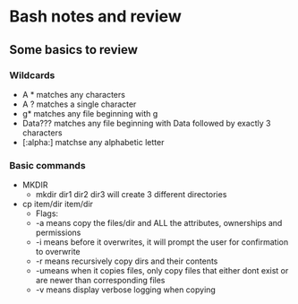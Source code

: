 # Bash notes and review

## Some basics to review

### Wildcards
* A * matches any characters
* A ? matches a single character
* g* matches any file beginning with g
* Data??? matches any file beginning with Data followed by exactly 3 characters
* [:alpha:] matchse any alphabetic letter

### Basic commands
* MKDIR
    * mkdir dir1 dir2 dir3 will create 3 different directories
* cp item/dir item/dir
    * Flags:
    * -a means copy the files/dir and ALL the attributes, ownerships and permissions
    * -i means before it overwrites, it will prompt the user for confirmation to overwrite
    * -r means recursively copy dirs and their contents
    * -umeans when it copies files, only copy files that either dont exist or are newer than corresponding files
    * -v means display verbose logging when copying
